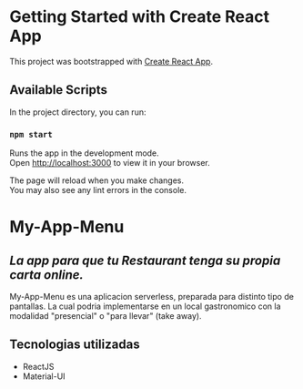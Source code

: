 # Getting Started with Create React App

This project was bootstrapped with [Create React App](https://github.com/facebook/create-react-app).

## Available Scripts

In the project directory, you can run:

### `npm start`

Runs the app in the development mode.\
Open [http://localhost:3000](http://localhost:3000) to view it in your browser.

The page will reload when you make changes.\
You may also see any lint errors in the console.

# My-App-Menu
## _La app para que tu Restaurant tenga su propia carta online._

My-App-Menu es una aplicacion serverless, preparada para distinto tipo de pantallas. La cual podria implementarse en un local gastronomico con la modalidad "presencial" o "para llevar" (take away).

## Tecnologias utilizadas
- ReactJS
- Material-UI